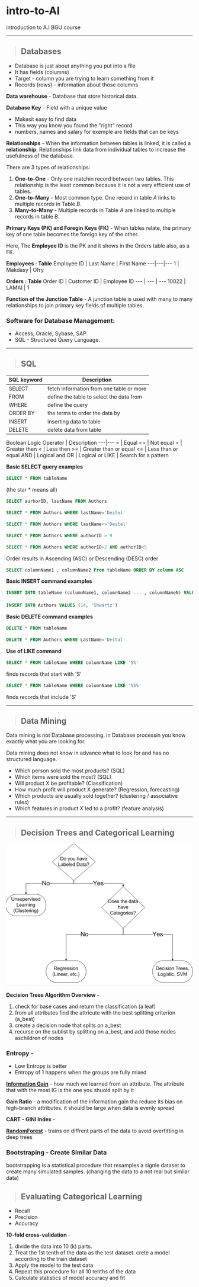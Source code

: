 # intro-to-AI
introduction to A.I BGU course

<hr>

> ## Databases
* Database is just about anything you put into a file
* It has fields (columns)
* Target - column you are trying to learn something from it
* Records (rows) - information about those columns

**Data warehouse** - 
Database that store historical data.

**Database Key** - Field with a unique value
* Makesit easy to find data
* This way you know you found the "right" record
* numbers, names and salary for exemple are fields that can be keys

**Relationships** - When the information between tables is linked, it is called a **relationship**. Relationships link data from individual tables to increase the usefulness of the database.


There are 3 types of relationships:
1. **One-to-One** - Only one matchin record between two tables. This relationship is the least common because it is not a very efficient use of tables.
2. **One-to-Many** - Most common type. One record in table *A* links to multiple records in Table *B*.
3. **Many-to-Many** - Multiple records in Table *A* are linked to multiple records in table *B*.


**Primary Keys (PK) and Foregin Keys (FK)** - When tables relate, the primary key of one table becomes the foreign key of the other.

Here, The **Employee ID** is the PK and it shows in the Orders table also, as a FK.

**Employees : Table**
Employee ID | Last Name | First Name
---|---|---
1 | Makdasy | Ofry

**Orders : Table**
Order ID | Customer ID | Employee ID
--- | --- | ---
10022 | LAMAI | 1

**Function of the Junction Table** - A junction table is used with many to many relationships to join primary key fields of multiple tables.

### Software for Database Management:

* Access, Oracle, Sybase, SAP.
* SQL - Structured Query Language.

<hr>

> ## SQL

SQL keyword | Description
--|--
SELECT | fetch information from one table or more
FROM | define the table to select the data from
WHERE | define the query
ORDER BY | the terms to order the data by
INSERT | inserting data to table
DELETE | delete data from table

Boolean Logic
Operator | Description
---|---
= | Equal
<> | Not equal
\> | Greater then
< | Less then
\>= | Greater than or equal
<= | Less than or equal
AND | Logical and
OR | Logical or
LIKE | Search for a pattern

**Basic SELECT query examples**
```SQL
SELECT * FROM tableName
```
(the star * means all)

```SQL
SELECT aurhorID, lastName FROM Authors
```
```SQL
SELECT * FROM Authors WHERE lastName='Deitel'
```
```SQL
SELECT * FROM Authors WHERE lastName<>'Deitel'
```
```SQL
SELECT * FROM Authors WHERE authorID > 9
```
```SQL
SELECT * FROM Authors WHERE authorID>2 AND authorID<5
```

Order results in Ascending (ASC) or Descending (DESC) order
```SQL
SELECT columnName1 , columnName2 From tableName ORDER BY column ASC
```

**Basic INSERT command examples**
```sql
INSERT INTO tableName (columnName1, columnName2 ... , columnNameN) VALUES (value1, value2 ... , valueN)

INSERT INTO Authors VALUES (14, 'Shwartz')
```

**Basic DELETE command examples**
```sql
DELETE * FROM tableName
```
```sql
DELETE * FROM Authors WHERE LastName='Deital'
```
**Use of LIKE command**
```sql
SELECT * FROM tableName WHERE columnName LIKE 'S%'
```
finds records that start with 'S'
```sql
SELECT * FROM tableName WHERE columnName LIKE '%S%'
```
finds records that include 'S'

<hr>

> ## Data Mining
Data mining is not Database processing. in Database processin you know exactly what you are looking for.

Data mining does not know in advance what to look for and has no structured language.
* Which person sold the most products? (SQL)
* Which items were sold the most? (SQL)
* Will product X be profitable? (Classification)
* How much profit will product X generate? (Regression, forecasting)
* Which products are usually sold together? (clustering / associative rules)
* Which features in product X led to a profit? (feature analysis)

<hr>

> ## Decision Trees and Categorical Learning


![Three Possibilities](images\Three_Possibilities.png)


**Decision Trees Algorithm Overview** - 
1. check for base cases and return the classification (a leaf)
2. from all attributes find the attricute with the best splitting criterion (a_best)
3. create a decision node that splits on a_best
4. recurse on the sublist by splitting on a_best, and add those nodes aschildren of nodes

### **Entropy** - 
* Low Entropy is better
* Entropy of 1 happens when the groups are fully mixed

[**Information Gain**](./Golf.xlsx) - how much we learned from an attribute. The attribute that with the most IG is the one you shuold split by it

**Gain Ratio** - a modification of the information gain tha reduce its bias on high-branch attributes. it should be large when data is evenly spread

**CART - GINI Index** - 

[**RandomForest**](https://en.wikipedia.org/wiki/Random_forest) - trains on diffrent parts of the data to avoid overfitting in deep trees

### Bootstraping - Create Similar Data
bootstrapping is a statistical procedure that resamples a signle dataset to create many simulated samples. (changing the data to a not real but similar data)


> ## Evaluating Categorical Learning

* Recall
* Precision
* Accuracy

**10-fold cross-validation** -
1. divide the data into 10 (k) parts.
2. Treat the 1st tenth of the data as the test dataset. crete a model according to the train dataset
3. Apply the model to the test data 
4. Repeat this procedure for all 10 tenths of the data
5. Calculate statistics of model accuracy and fit 









